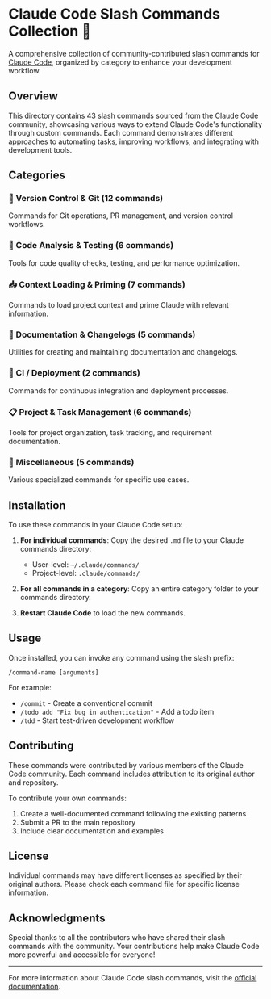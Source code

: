 # Claude Code Slash Commands Collection 🔪

A comprehensive collection of community-contributed slash commands for [Claude Code](https://docs.anthropic.com/en/docs/claude-code), organized by category to enhance your development workflow.

## Overview

This directory contains 43 slash commands sourced from the Claude Code community, showcasing various ways to extend Claude Code's functionality through custom commands. Each command demonstrates different approaches to automating tasks, improving workflows, and integrating with development tools.

## Categories

### 🔧 Version Control & Git (12 commands)
Commands for Git operations, PR management, and version control workflows.

### 🧪 Code Analysis & Testing (6 commands)
Tools for code quality checks, testing, and performance optimization.

### 📥 Context Loading & Priming (7 commands)
Commands to load project context and prime Claude with relevant information.

### 📝 Documentation & Changelogs (5 commands)
Utilities for creating and maintaining documentation and changelogs.

### 🚀 CI / Deployment (2 commands)
Commands for continuous integration and deployment processes.

### 📋 Project & Task Management (6 commands)
Tools for project organization, task tracking, and requirement documentation.

### 🎯 Miscellaneous (5 commands)
Various specialized commands for specific use cases.

## Installation

To use these commands in your Claude Code setup:

1. **For individual commands**: Copy the desired `.md` file to your Claude commands directory:
   - User-level: `~/.claude/commands/`
   - Project-level: `.claude/commands/`

2. **For all commands in a category**: Copy an entire category folder to your commands directory.

3. **Restart Claude Code** to load the new commands.

## Usage

Once installed, you can invoke any command using the slash prefix:

```
/command-name [arguments]
```

For example:
- `/commit` - Create a conventional commit
- `/todo add "Fix bug in authentication"` - Add a todo item
- `/tdd` - Start test-driven development workflow

## Contributing

These commands were contributed by various members of the Claude Code community. Each command includes attribution to its original author and repository.

To contribute your own commands:
1. Create a well-documented command following the existing patterns
2. Submit a PR to the main repository
3. Include clear documentation and examples

## License

Individual commands may have different licenses as specified by their original authors. Please check each command file for specific license information.

## Acknowledgments

Special thanks to all the contributors who have shared their slash commands with the community. Your contributions help make Claude Code more powerful and accessible for everyone!

---

For more information about Claude Code slash commands, visit the [official documentation](https://docs.anthropic.com/en/docs/claude-code/slash-commands).